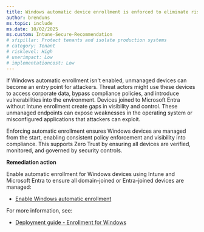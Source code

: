 ```yaml
---
title: Windows automatic device enrollment is enforced to eliminate risks from unmanaged endpoints
author: brenduns
ms.topic: include
ms.date: 10/02/2025
ms.custom: Intune-Secure-Recommendation
# sfipillar: Protect tenants and isolate production systems
# category: Tenant
# risklevel: High
# userimpact: Low
# implementationcost: Low
---
```

If Windows automatic enrollment isn't enabled, unmanaged devices can become an entry point for attackers. Threat actors might use these devices to access corporate data, bypass compliance policies, and introduce vulnerabilities into the environment. Devices joined to Microsoft Entra without Intune enrollment create gaps in visibility and control. These unmanaged endpoints can expose weaknesses in the operating system or misconfigured applications that attackers can exploit.

Enforcing automatic enrollment ensures Windows devices are managed from the start, enabling consistent policy enforcement and visibility into compliance. This supports Zero Trust by ensuring all devices are verified, monitored, and governed by security controls.

**Remediation action**

Enable automatic enrollment for Windows devices using Intune and Microsoft Entra to ensure all domain-joined or Entra-joined devices are managed:  
- [Enable Windows automatic enrollment](/intune/intune-service/enrollment/windows-enroll#enable-windows-automatic-enrollment)

For more information, see:  
- [Deployment guide - Enrollment for Windows](/intune/intune-service/fundamentals/deployment-guide-enroll?tabs=work-profile%2Ccorporate-owned-apple%2Cautomatic-enrollment#enrollment-for-windows)
